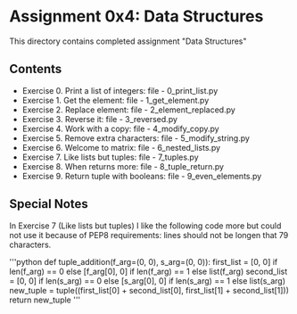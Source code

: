 # Assignment 0x4: Data Structures

This directory contains completed assignment "Data Structures"

## Contents

- Exercise 0. Print a list of integers: file - 0_print_list.py
- Exercise 1. Get the element: file - 1_get_element.py
- Exercise 2. Replace element: file - 2_element_replaced.py
- Exercise 3. Reverse it: file - 3_reversed.py
- Exercise 4. Work with a copy: file - 4_modify_copy.py
- Exercise 5. Remove extra characters: file - 5_modify_string.py
- Exercise 6. Welcome to matrix: file - 6_nested_lists.py
- Exercise 7. Like lists but tuples: file - 7_tuples.py
- Exercise 8. When returns more: file - 8_tuple_return.py
- Exercise 9. Return tuple with booleans: file - 9_even_elements.py

## Special Notes

In Exercise 7 (Like lists but tuples) I like the following code more but could not use it because of PEP8 requirements: lines should not be longen that 79 characters.

'''python
def tuple_addition(f_arg=(0, 0), s_arg=(0, 0)):
    first_list = [0, 0] if len(f_arg) == 0 else [f_arg[0], 0] if len(f_arg) == 1 else list(f_arg)
    second_list = [0, 0] if len(s_arg) == 0 else [s_arg[0], 0] if len(s_arg) == 1 else list(s_arg)
    new_tuple = tuple((first_list[0] + second_list[0], first_list[1] + second_list[1]))
    return new_tuple
'''
